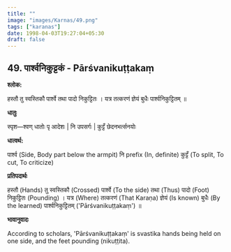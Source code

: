 ```yaml
---
title: ""
image: "images/Karnas/49.png"
tags: ["karanas"]
date: 1998-04-03T19:27:04+05:30
draft: false
---
```


## 49. पार्श्वनिकुट्टकं - Pārśvanikuṭṭakaṃ

**श्लोक:**

हस्तौ तु स्वस्तिकौ पार्श्वे तथा पादो निकुट्टितः । यत्र तत्करणं ज्ञेयं बुधैः पार्श्वनिकुट्टितम् ॥

**धातुः**

स्पृश—श्वण् धातोः पृ आदेशः |
नि उपसर्गः |​ कुट्टँ छेदनभर्त्सनयोः

**धात्वर्थ:**

पार्श्व (Side, Body part below the armpit)
नि prefix (In, definite) कुट्टँ (To split, To cut, To criticize)

**प्रतिपदार्थः**

हस्तौ (Hands) तु स्वस्तिकौ (Crossed) पार्श्वे (To the side) तथा (Thus) पादो (Foot) निकुट्टितः (Pounding) । यत्र (Where) तत्करणं (That Karaṇa) ज्ञेयं (Is known) बुधैः (By the learned) पार्श्वनिकुट्टितम् ('Pārśvanikuṭṭakaṃ') ॥

**भावानुवादः**

According to scholars, 'Pārśvanikuṭṭakaṃ' is svastika hands being held on one side, and the feet pounding (nikuṭṭita). 